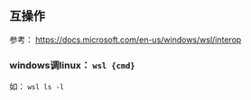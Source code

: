 



## 互操作

参考： https://docs.microsoft.com/en-us/windows/wsl/interop



### windows调linux： `wsl {cmd}` 



如： `wsl ls -l`